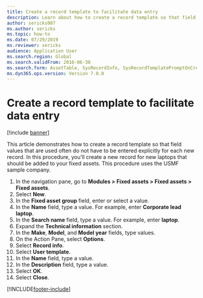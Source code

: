 ```yaml
---
title: Create a record template to facilitate data entry
description: Learn about how to create a record template so that field values that are used often do not have to be entered explicitly for each new record.
author: sericks007
ms.author: sericks
ms.topic: how-to
ms.date: 07/29/2019
ms.reviewer: sericks
audience: Application User
ms.search.region: Global
ms.search.validFrom: 2016-06-30
ms.search.form: AssetTable, SysRecordInfo, SysRecordTemplatePromptOnCreate
ms.dyn365.ops.version: Version 7.0.0
---
```

# Create a record template to facilitate data entry

[!include [banner](../../../finance/includes/banner.md)]

This article demonstrates how to create a record template so that field values that are used often do not have to be entered explicitly for each new record. In this procedure, you'll create a new record for new laptops that should be added to your fixed assets. This procedure uses the USMF sample company.

1. In the navigation pane, go to **Modules > Fixed assets > Fixed assets > Fixed assets**.
2. Select **New**.
3. In the **Fixed asset group** field, enter or select a value.
4. In the **Name** field, type a value. For example, enter **Corporate lead laptop**.  
5. In the **Search name** field, type a value. For example, enter **laptop**.  
6. Expand the **Technical information** section.
7. In the **Make**, **Model**, and **Model year** fields, type values.
8. On the Action Pane, select **Options**.
9. Select **Record info**.
10. Select **User template**.
11. In the **Name** field, type a value.
12. In the **Description** field, type a value.
13. Select **OK**.
14. Select **Close**.



[!INCLUDE[footer-include](../../../includes/footer-banner.md)]
